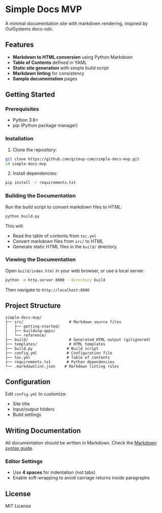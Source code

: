 # Simple Docs MVP

A minimal documentation site with markdown rendering, inspired by OutSystems docs-odc.

## Features

- **Markdown to HTML conversion** using Python Markdown
- **Table of Contents** defined in YAML
- **Static site generation** with simple build script
- **Markdown linting** for consistency
- **Sample documentation** pages

## Getting Started

### Prerequisites

- Python 3.8+
- pip (Python package manager)

### Installation

1. Clone the repository:
```bash
git clone https://github.com/gitmvp-com/simple-docs-mvp.git
cd simple-docs-mvp
```

2. Install dependencies:
```bash
pip install -r requirements.txt
```

### Building the Documentation

Run the build script to convert markdown files to HTML:

```bash
python build.py
```

This will:
- Read the table of contents from `toc.yml`
- Convert markdown files from `src/` to HTML
- Generate static HTML files in the `build/` directory

### Viewing the Documentation

Open `build/index.html` in your web browser, or use a local server:

```bash
python -m http.server 8000 --directory build
```

Then navigate to `http://localhost:8000`

## Project Structure

```
simple-docs-mvp/
├── src/                    # Markdown source files
│   ├── getting-started/
│   ├── building-apps/
│   └── reference/
├── build/                  # Generated HTML output (gitignored)
├── templates/              # HTML templates
├── build.py               # Build script
├── config.yml             # Configuration file
├── toc.yml                # Table of contents
├── requirements.txt       # Python dependencies
└── .markdownlint.json    # Markdown linting rules
```

## Configuration

Edit `config.yml` to customize:
- Site title
- Input/output folders
- Build settings

## Writing Documentation

All documentation should be written in Markdown. Check the [Markdown syntax guide](https://daringfireball.net/projects/markdown/syntax).

### Editor Settings

- Use **4 spaces** for indentation (not tabs)
- Enable soft-wrapping to avoid carriage returns inside paragraphs

## License

MIT License
